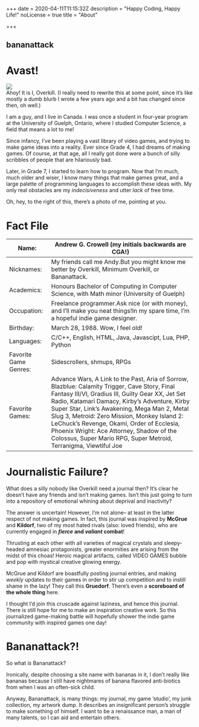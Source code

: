+++
date = 2020-04-11T11:15:32Z
description = "Happy Coding, Happy Life!"
noLicense = true
title = "About"

+++
## bananattack

# Avast!

![](/uploads/andy_point.jpg)  
Ahoy! It is I, Overkill. (I really need to rewrite this at some point, since it’s like mostly a dumb blurb I wrote a few years ago and a bit has changed since then, oh well.)

I am a guy, and I live in Canada. I was once a student in four-year program at the University of Guelph, Ontario, where I studied Computer Science, a field that means a lot to me!

Since infancy, I’ve been playing a vast library of video games, and trying to make game ideas into a reality. Ever since Grade 4, I had dreams of making games. Of course, at that age, all I really got done were a bunch of silly scribbles of people that are hilariously bad.

Later, in Grade 7, I started to learn how to program. Now that I’m much, much older and wiser, I know many things that make games great, and a large palette of programming languages to accomplish these ideas with. My only real obstacles are my _indecisiveness_ and utter _lack_ of free time.

Oh, hey, to the right of this, there’s a photo of me, pointing at you.

# Fact File

| Name: | Andrew G. Crowell (my initials backwards are CGA!) |
| --- | --- |
| Nicknames: | My friends call me Andy.But you might know me better by Overkill, Minimum Overkill, or Bananattack. |
| Academics: | Honours Bachelor of Computing in Computer Science, with Math minor (University of Guelph) |
| Occupation: | Freelance programmer.Ask nice (or with money), and I’ll make you neat things!In my spare time, I’m a hopeful indie game designer. |
| Birthday: | March 28, 1988. Wow, I feel old! |
| Languages: | C/C++, English, HTML, Java, Javascipt, Lua, PHP, Python |
| Favorite Game Genres: | Sidescrollers, shmups, RPGs |
| Favorite Games: | Advance Wars, A Link to the Past, Aria of Sorrow, Blazblue: Calamity Trigger, Cave Story, Final Fantasy III/VI, Gradius III, Guilty Gear XX, Jet Set Radio, Katamari Damacy, Kirby’s Adventure, Kirby Super Star, Link’s Awakening, Mega Man 2, Metal Slug 3, Metroid: Zero Mission, Monkey Island 2: LeChuck’s Revenge, Okami, Order of Ecclesia, Phoenix Wright: Ace Attorney, Shadow of the Colossus, Super Mario RPG, Super Metroid, Terranigma, Viewtiful Joe |

# Journalistic Failure?

What does a silly nobody like Overkill need a journal then? It’s clear he doesn’t have any friends and isn’t making games. Isn’t this just going to turn into a repository of emotional whining about deprival and inactivity?

The answer is uncertain! However, I’m not alone– at least in the latter respect of not making games. In fact, this journal was inspired by **McGrue** and **Kildorf**, two of my most hated rivals (also: loved friends), who are currently engaged in **_fierce_ and _valiant_ combat**!

Thrusting at each other with all varieties of magical crystals and sleepy-headed amnesiac protagonists, greater enormities are arising from the midst of this choas! Heroic magical artifacts, called VIDEO GAMES bubble and pop with mystical creative glowing energy.

McGrue and Kildorf are boastfully posting journal entries, and making _weekly_ updates to their games in order to stir up competition and to instill shame in the lazy! They call this **Gruedorf**. There’s even a **scoreboard of the whole thing** here.

I thought I’d join this cruscade against laziness, and hence this journal. There is still hope for me to make an inspiration creative work. So this journalized game-making battle will hopefully shower the indie game community with inspired games one day!

# Bananattack?!

So what _is_ Bananattack?

Ironically, despite choosing a site name with bananas in it, I don’t really like bananas because I still have nightmares of banana flavored anti-biotics from when I was an often-sick child.

Anyway, Bananattack, is many things: my journal, my game ‘studio’, my junk collection, my artwork dump. It describes an insignificant person’s struggle to make something of himself. I want to be a renaissance man, a man of many talents, so I can aid and entertain others.